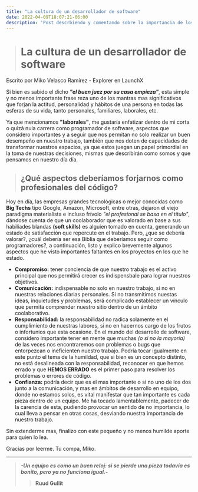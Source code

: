 ```yaml
---
title: "La cultura de un desarrollador de software"
date: 2022-04-09T18:07:21-06:00
description: 'Post descrbiendo y comentando sobre la importancia de los valores para un desarrollador de software.'
---
```


> # La cultura de un desarrollador de software

Escrito por Miko Velasco Ramírez - Explorer en LaunchX

Si bien es sabido el dicho ***"el buen juez por su casa empieza"***, esta simple y no menos importante frase reza uno de los mantras mas significativos que forjan la actitud, personalidad y hábitos de una persona en todas las esferas de su vida, tanto personales, familiares, laborales, etc.


Ya que mencionamos **"laborales"**, me gustaría enfatizar dentro de mi corta o quizá nula carrera como programador de software, aspectos que considero importantes y a seguir que nos permitan no solo realizar un buen desempeño en nuestro trabajo, también que nos doten de capacidades de transformar nuestros espacios, ya que estos juegan un papel primordial en la toma de nuestras decisiones, mismas que describirán como somos y que pensamos en nuestro día día.

> ## ¿Qué aspectos deberíamos forjarnos como profesionales del código?

Hoy en día, las empresas grandes tecnológicas o mejor conocidas como **Big Techs** tipo Google, Amazon, Microsoft, entre otras, dejaron el viejo paradigma materialista e incluso frívolo *"el profesional se basa en el título"*, dándose cuenta de que un coolaborador que es valorado en base a sus habiliades blandas **(soft skills)** es alguien tomado en cuenta, generando un estado de satisfacción que repercute en el trabajo. Pero, ¿que se debería valorar?, ¿cuál debería ser esa Biblia que deberíamos seguir como programadores?, a continuación, listo y explico brevemente algunos aspectos que he visto importantes faltantes en los proyectos en los que he estado.

- **Compromiso:** tener conciencia de que nuestro trabajo es el activo principal que nos permitirá crecer es indispensbale para lograr nuestros objetivos.
- **Comunicación:** indispensable no solo en nuestro trabajo, si no en nuestras relaciones diarias personales. Si no transmitimos nuestas ideas, inquietudes y problemas, será complicado establecer un vínculo que permita comprender nuestro sitio dentro de un ámbito coolaborativo.
- **Responsabilidad:** la responsabilidad no radica solamente en el cumplimiento de nuestras labores, si no en hacernos cargo de los frutos o infortunios que esta ocasione. En el mundo del desarrollo de software, considero importante tener en mente que muchas *(o si no la mayoría)* de las veces nos encontraremos con problemas o bugs que entorpezcan o ineficienten nuestro trabajo. Podría tocar igualmente en este punto el tema de la humildad, que si bien es un concepto distinto, no está desalineada con la responsabilidad, reconocer en que hemos errado y que **HEMOS ERRADO** es el primer paso para resolver los problemas o errores de código.
- **Confianza:** podría decir que es el mas importante o si no uno de los dos junto a la comunicación, y mas en ámbitos de desarrollo en equipo, donde no estamos solos, es vital manifestar que tan importante es cada pieza dentro de un equipo. Me ha tocado lamentablemente, padecer de la carencia de esta, pudiendo provocar un sentido de no importancia, lo cual lleva a pensar en otras cosas, desviando nuestra importancia de nuestro trabajo.

Sin extenderme mas, finalizo con este pequeño y no menos humilde aporte para quien lo lea.

Gracias por leerme.
Tu compa, Miko.

---------------

> ***-Un equipo es como un buen reloj: si se pierde una pieza todavía es bonito, pero ya no funciona igual.-***
> 
>> **Ruud Gullit**
